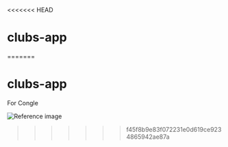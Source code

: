 <<<<<<< HEAD
# clubs-app
=======
# clubs-app

For Congle 

![Reference image](https://github.com/Rai09Tejas/clubs-app/assets/91219997/97f1a786-ca08-434d-9fa7-96c04a10df49)
>>>>>>> f45f8b9e83f072231e0d619ce9234865942ae87a
